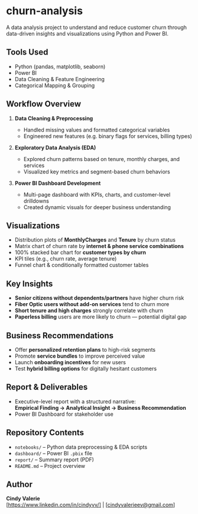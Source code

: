# churn-analysis
A data analysis project to understand and reduce customer churn through data-driven insights and visualizations using Python and Power BI.

## Tools Used
- Python (pandas, matplotlib, seaborn)
- Power BI
- Data Cleaning & Feature Engineering
- Categorical Mapping & Grouping

## Workflow Overview
1. **Data Cleaning & Preprocessing**  
   - Handled missing values and formatted categorical variables  
   - Engineered new features (e.g. binary flags for services, billing types)  

2. **Exploratory Data Analysis (EDA)**  
   - Explored churn patterns based on tenure, monthly charges, and services  
   - Visualized key metrics and segment-based churn behaviors  

3. **Power BI Dashboard Development**  
   - Multi-page dashboard with KPIs, charts, and customer-level drilldowns  
   - Created dynamic visuals for deeper business understanding  

## Visualizations
- Distribution plots of **MonthlyCharges** and **Tenure** by churn status 
- Matrix chart of churn rate by **internet & phone service combinations**  
- 100% stacked bar chart for **customer types by churn**  
- KPI tiles (e.g., churn rate, average tenure)  
- Funnel chart & conditionally formatted customer tables  

## Key Insights
- **Senior citizens without dependents/partners** have higher churn risk  
- **Fiber Optic users without add-on services** tend to churn more  
- **Short tenure and high charges** strongly correlate with churn  
- **Paperless billing** users are more likely to churn — potential digital gap  

## Business Recommendations
- Offer **personalized retention plans** to high-risk segments  
- Promote **service bundles** to improve perceived value  
- Launch **onboarding incentives** for new users  
- Test **hybrid billing options** for digitally hesitant customers  

## Report & Deliverables
- Executive-level report with a structured narrative:  
  **Empirical Finding → Analytical Insight → Business Recommendation**  
- Power BI Dashboard for stakeholder use  

## Repository Contents
- `notebooks/` – Python data preprocessing & EDA scripts  
- `dashboard/` – Power BI `.pbix` file  
- `report/` – Summary report (PDF)
- `README.md` – Project overview  

## Author
**Cindy Valerie**  
[https://www.linkedin.com/in/cindyvv/] | [cindyvalerieev@gmail.com]
